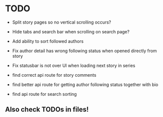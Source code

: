 # TODO

 - Split story pages so no vertical scrolling occurs?
 - Hide tabs and search bar when scrolling on search page?

 - Add ability to sort followed authors
 - Fix author detail has wrong following status when opened directly from story
 - Fix statusbar is not over UI when loading next story in series

 - find correct api route for story comments
 - find better api route for getting author following status together with bio
 - find api route for search sorting


## Also check TODOs in files!